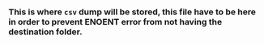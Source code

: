 ### This is where `csv` dump will be stored, this file have to be here in order to prevent ENOENT error from not having the destination folder.
